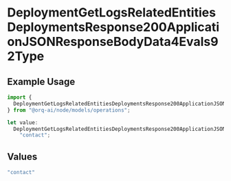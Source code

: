 # DeploymentGetLogsRelatedEntitiesDeploymentsResponse200ApplicationJSONResponseBodyData4Evals92Type

## Example Usage

```typescript
import {
  DeploymentGetLogsRelatedEntitiesDeploymentsResponse200ApplicationJSONResponseBodyData4Evals92Type,
} from "@orq-ai/node/models/operations";

let value:
  DeploymentGetLogsRelatedEntitiesDeploymentsResponse200ApplicationJSONResponseBodyData4Evals92Type =
    "contact";
```

## Values

```typescript
"contact"
```